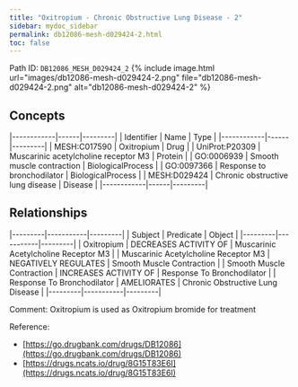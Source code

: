 ```yaml
---
title: "Oxitropium - Chronic Obstructive Lung Disease - 2"
sidebar: mydoc_sidebar
permalink: db12086-mesh-d029424-2.html
toc: false 
---
```



Path ID: `DB12086_MESH_D029424_2`
{% include image.html url="images/db12086-mesh-d029424-2.png" file="db12086-mesh-d029424-2.png" alt="db12086-mesh-d029424-2" %}

## Concepts

|------------|------|---------|
| Identifier | Name | Type    |
|------------|------|---------|
| MESH:C017590 | Oxitropium | Drug |
| UniProt:P20309 | Muscarinic acetylcholine receptor M3 | Protein |
| GO:0006939 | Smooth muscle contraction | BiologicalProcess |
| GO:0097366 | Response to bronchodilator | BiologicalProcess |
| MESH:D029424 | Chronic obstructive lung disease | Disease |
|------------|------|---------|

## Relationships

|---------|-----------|---------|
| Subject | Predicate | Object  |
|---------|-----------|---------|
| Oxitropium | DECREASES ACTIVITY OF | Muscarinic Acetylcholine Receptor M3 |
| Muscarinic Acetylcholine Receptor M3 | NEGATIVELY REGULATES | Smooth Muscle Contraction |
| Smooth Muscle Contraction | INCREASES ACTIVITY OF | Response To Bronchodilator |
| Response To Bronchodilator | AMELIORATES | Chronic Obstructive Lung Disease |
|---------|-----------|---------|

Comment: Oxitropium is used as Oxitropium bromide for treatment

Reference: 
  - [https://go.drugbank.com/drugs/DB12086](https://go.drugbank.com/drugs/DB12086)
  - [https://drugs.ncats.io/drug/8G15T83E6I](https://drugs.ncats.io/drug/8G15T83E6I)
